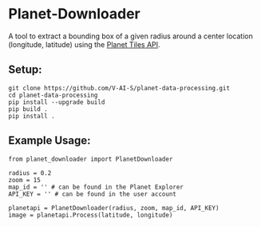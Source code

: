 # Planet-Downloader

A tool to extract a bounding box of a given radius around a center location (longitude, latitude) using the [Planet Tiles API](https://developers.planet.com/docs/basemaps/tile-services/).

## Setup:

```
git clone https://github.com/V-AI-S/planet-data-processing.git
cd planet-data-processing
pip install --upgrade build
pip build .
pip install .
```

## Example Usage:

```
from planet_downloader import PlanetDownloader

radius = 0.2
zoom = 15
map_id = '' # can be found in the Planet Explorer
API_KEY = '' # can be found in the user account

planetapi = PlanetDownloader(radius, zoom, map_id, API_KEY)
image = planetapi.Process(latitude, longitude)
```